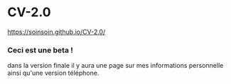 # CV-2.0 
https://soinsoin.github.io/CV-2.0/

### Ceci est une beta !

dans la version finale il y aura une page sur mes informations personnelle ainsi qu'une version téléphone. 
